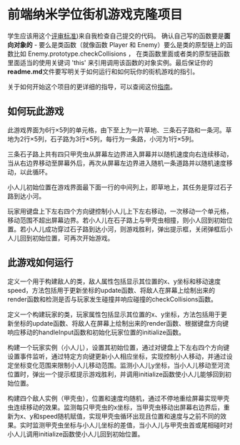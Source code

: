 
前端纳米学位街机游戏克隆项目
===============================

学生应该用这个[评审标准](https://review.udacity.com/#!/rubrics/499/view))来自我检查自己提交的代码。 确认自己写的函数要是**面向对象的** -  要么是类函数（就像函数 Player 和 Enemy）要么是类的原型链上的函数比如 Enemy.prototype.checkCollisions ， 在类函数里面或者类的原型链函数里面适当的使用关键词 'this' 来引用调用该函数的对象实例。最后保证你的**readme.md**文件要写明关于如何运行和如何玩你的街机游戏的指引。

关于如何开始这个项目的更详细的指导，可以查阅这份[指南](https://gdgdocs.org/document/d/1v01aScPjSWCCWQLIpFqvg3-vXLH2e8_SZQKC8jNO0Dc/pub?embedded=true)。

如何玩此游戏
-----------

此游戏界面为6行×5列的单元格，由下至上为一片草地、三条石子路和一条河。草地为2行×5列，石子路为3行×5列，每行为一条路，小河为1行×5列。

三条石子路上共有四只甲壳虫从屏幕左边界进入屏幕并以随机速度向右连续移动，当从右边界移动至屏幕外后，再次从屏幕左边界进入随机一条道路并以随机速度移动，以此循环。

小人儿初始位置在游戏界面最下面一行的中间列上，即草地上，其任务是穿过石子路到达小河。

玩家用键盘上下左右四个方向键控制小人儿上下左右移动，一次移动一个单元格，移动范围不超出屏幕边界。若小人儿在石子路上与甲壳虫相撞，则小人回到初始位置。若小人儿成功穿过石子路到达小河，则游戏胜利，弹出提示框，关闭弹框后小人儿回到初始位置，可再次开始游戏。

此游戏如何运行
-------------

定义一个用于构建敌人的类，敌人属性包括显示其位置的x、y坐标和移动速度speed，方法包括用于更新坐标的update函数、将敌人在屏幕上绘制出来的render函数和检测是否与玩家发生碰撞并响应碰撞的checkCollisions函数。

定义一个构建玩家的类，玩家属性包括显示其位置的x、y坐标，方法包括用于更新坐标的update函数、将敌人在屏幕上绘制出来的render函数、根据键盘方向键响应移动的handleInput函数和初始化玩家位置的initialize函数。

构建一个玩家实例（小人儿），设置其初始位置，通过对键盘上下左右四个方向键设置事件监听，通过特定方向键更新小人相应坐标，实现控制小人移动，并通过设定坐标变化范围来限制小人儿移动范围。监测小人儿y坐标，当小人儿移动至河流位置时，弹出一个提示框提示游戏胜利，并调用initialize函数使小人儿能够回到初始位置。

构建四个敌人实例（甲壳虫），位置和速度均随机，通过不停地重绘屏幕实现甲壳虫连续移动的效果。监测每只甲壳虫的x坐标，当甲壳虫移动出屏幕右边界后，重新为x、y和speed随机赋值，实现甲壳虫循环出现且位置和速度与之前不同的效果。实时监测甲壳虫坐标与小人儿坐标的差值，当小人儿与甲壳虫首或尾相碰时对小人儿调用initialize函数使小人儿回到初始位置。